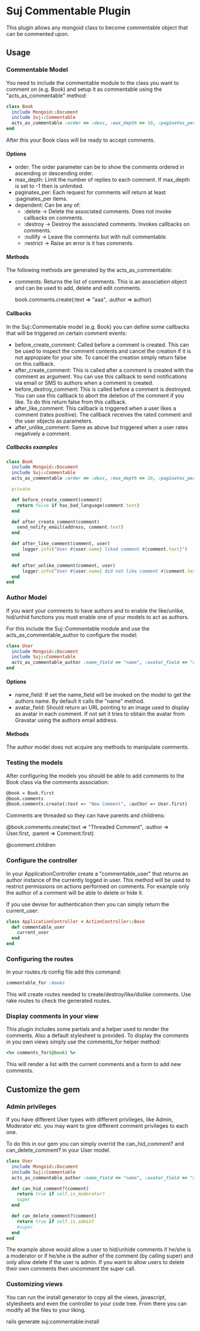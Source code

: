 # Suj Commentable Plugin

This plugin allows any mongoid class to become commentable object that can be
commented upon.

## Usage

### Commentable Model

You need to include the commentable module to the class you want to comment on
(e.g. Book) and setup it as commentable using the "acts_as_commentable" method:

```ruby
class Book
  include Mongoid::Document
  include Suj::Commentable
  acts_as_commentable :order => :desc, :max_depth => 10, :paginates_per => 10, :dependent => :destroy
end
```
After this your Book class will be ready to accept comments.

#### Options

 - order: The order parameter can be to show the comments ordered in ascending or descending order.
 - max_depth: Limit the number of replies to each comment. If max_depth is set to -1 then is unlimited.
 - paginates_per: Each request for comments will return at least :paginates_per items.
 - dependent: Can be any of:
   - :delete -> Delete the associated comments. Does not invoke callbacks on comments.
   - :destroy -> Destroy the associated comments. Invokes callbacks on comments.
   - :nullify -> Leave the comments but with null commentable.
   - :restrict -> Raise an error is it has comments.

#### Methods

The following methods are generated by the acts_as_commentable:

  - comments:  Returns the list of comments. This is an association object and
    can be used to add, delete and edit comments.

       book.comments.create(:text => "aaa", :author => author)

#### Callbacks

In the Suj::Commentable model (e.g. Book) you can define some callbacks that will be triggered on certain comment events:

 - before_create_comment: Called before a comment is created. This can be used to inspect the comment contents and cancel the creation if it is not appropiate for your site. To cancel the creation simply return false on this callback.
 - after_create_comment: This is called after a comment is created with the comment as argument. You can use this callback to send notifications via email or SMS to authors when a comment is created.
 - before_destroy_comment: This is called before a comment is destroyed. You can use this callback to abort the deletion of the comment if you like. To do this return false from this callback.
 - after_like_comment: This callback is triggered when a user likes a comment (rates positive). The callback receives the rated comment and the user objects as parameters.
 - after_unlike_comment: Same as above but triggered when a user rates negatively a comment.

##### Callbacks examples


```ruby
class Book
  include Mongoid::Document
  include Suj::Commentable
  acts_as_commentable :order => :desc, :max_depth => 10, :paginates_per => 10, :dependent => :destroy

  private

  def before_create_comment(comment)
    return false if has_bad_language(comment.text)
  end

  def after_create_comment(comment)
    send_notify_email(address, comment.text)
  end

  def after_like_comment(comment, user)
      logger.info("User #{user.name} liked comment #{comment.text}")
  end

  def after_unlike_comment(comment, user)
      logger.info("User #{user.name} did not like comment #{comment.text}")
  end
end
```

### Author Model

If you want your comments to have authors and to enable the like/unlike,
hid/unhid functions you must enable one of your models to act as authors.

For this include the Suj::Commentable module and use the
acts_as_commentable_author to configure the model:

```ruby
class User
  include Mongoid::Document
  include Suj::Commentable
  acts_as_commentable_author :name_field => "name", :avatar_field => "avatar"
end
```

#### Options

  - name_field: If set the name_field will be invoked on the model to get the
    authors name. By default it calls the "name" method.
  - avatar_field: Should return an URL pointing to an image used to display as
    avatar in each comment. If not set it tries to obtain the avatar from
    Gravatar using the authors email address.

#### Methods

  The author model does not acquire any methods to manipulate comments.

### Testing the models

After configuring the models you should be able to add comments to the Book
class via the comments association:

```bash
@book = Book.first
@book.comments
@book.comments.create(:text => "New Comment", :author => User.first)
```
Comments are threaded so they can have parents and childrens:

@book.comments.create(:text => "Threaded Comment", :author => User.first, :parent => Comment.first)

@comment.children

### Configure the controller

In your ApplicationController create a "commentable_user" that returns an
author instance of the currently logged in user. This method will be used to
restrict permissions on actions performed on comments. For example only the
author of a comment will be able to delete or hide it.

If you use devise for authentication then you can simply return the
current_user:

```ruby
class ApplicationController < ActionController::Base
  def commentable_user
    current_user
  end
end
```

### Configuring the routes

In your routes.rb config file add this command:

```ruby
commentable_for :books
```

This will create routes needed to create/destroy/like/dislike comments. Use
rake routes to check the generated routes.

### Display comments in your view

This plugin includes some partials and a helper used to render the comments.
Also a default stylesheet is provided. To display the comments in you own views
simply use the comments_for helper method:

```ruby
<%= comments_for(@book) %>
```

This will render a list with the current comments and a form to add new
comments.

## Customize the gem

### Admin privileges

If you have different User types with different privileges, like Admin,
Moderator etc. you may want to give different comment privileges to each one.

To do this in our gem you can simply overrid the can_hid_comment? and
can_delete_comment? in your User model. 

```ruby
class User
  include Mongoid::Document
  include Suj::Commentable
  acts_as_commentable_author :name_field => "name", :avatar_field => "avatar"

  def can_hid_comment?(comment)
    return true if self.is_moderator?
    super
  end

  def can_delete_comment?(comment)
    return true if self.is_admin?
    #super
  end
end
```

The example above would allow a user to hid/unhide comments if he/she is a
moderator or if he/she is the author of the comment (by calling super) and only
allow delete if the user is admin. If you want to allow users to delete their
own comments then uncomment the super call.

### Customizing views

You can run the install generator to copy all the views, javascript,
stylesheets and even the controller to your code tree. From there you can
modify all the files to your liking.

rails generate suj:commentable:install

